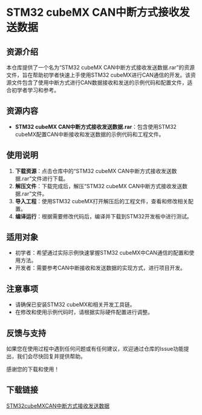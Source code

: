 # STM32 cubeMX CAN中断方式接收发送数据

## 资源介绍

本仓库提供了一个名为“STM32 cubeMX CAN中断方式接收发送数据.rar”的资源文件，旨在帮助初学者快速上手使用STM32 cubeMX进行CAN通信的开发。该资源文件包含了使用中断方式进行CAN数据接收和发送的示例代码和配置文件，适合初学者学习和参考。

## 资源内容

- **STM32 cubeMX CAN中断方式接收发送数据.rar**：包含使用STM32 cubeMX配置CAN中断接收和发送数据的示例代码和工程文件。

## 使用说明

1. **下载资源**：点击仓库中的“STM32 cubeMX CAN中断方式接收发送数据.rar”文件进行下载。
2. **解压文件**：下载完成后，解压“STM32 cubeMX CAN中断方式接收发送数据.rar”文件。
3. **导入工程**：使用STM32 cubeMX打开解压后的工程文件，查看和修改相关配置。
4. **编译运行**：根据需要修改代码后，编译并下载到STM32开发板中进行测试。

## 适用对象

- 初学者：希望通过实际示例快速掌握STM32 cubeMX中CAN通信的配置和使用方法。
- 开发者：需要参考CAN中断接收和发送数据的实现方式，进行项目开发。

## 注意事项

- 请确保已安装STM32 cubeMX和相关开发工具链。
- 在修改和使用示例代码时，请根据实际硬件配置进行调整。

## 反馈与支持

如果您在使用过程中遇到任何问题或有任何建议，欢迎通过仓库的Issue功能提出，我们会尽快回复并提供帮助。

感谢您的下载和使用！

## 下载链接

[STM32cubeMXCAN中断方式接收发送数据](https://pan.quark.cn/s/981e5c260800)